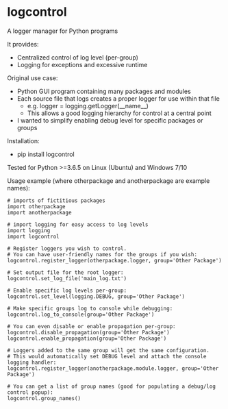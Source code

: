 # logcontrol
A logger manager for Python programs

It provides:  
  * Centralized control of log level (per-group)  
  * Logging for exceptions and excessive runtime  
  
Original use case:  
  * Python GUI program containing many packages and modules  
  * Each source file that logs creates a proper logger for use within that file
    * e.g. logger = logging.getLogger(\_\_name__)
    * This allows a good logging hierarchy for control at a central point  
  * I wanted to simplify enabling debug level for specific packages or groups  
  
Installation:  
  * pip install logcontrol  
  
Tested for Python >=3.6.5 on Linux (Ubuntu) and Windows 7/10
  
  
Usage example (where otherpackage and anotherpackage are example names):
```
# imports of fictitious packages
import otherpackage
import anotherpackage

# import logging for easy access to log levels
import logging
import logcontrol

# Register loggers you wish to control.
# You can have user-friendly names for the groups if you wish:
logcontrol.register_logger(otherpackage.logger, group='Other Package')

# Set output file for the root logger:
logcontrol.set_log_file('main_log.txt')

# Enable specific log levels per-group:
logcontrol.set_level(logging.DEBUG, group='Other Package')

# Make specific groups log to console while debugging:
logcontrol.log_to_console(group='Other Package')

# You can even disable or enable propagation per-group:
logcontrol.disable_propagation(group='Other Package')
logcontrol.enable_propagation(group='Other Package')

# Loggers added to the same group will get the same configuration.
# This would automatically set DEBUG level and attach the console logging handler:
logcontrol.register_logger(anotherpackage.module.logger, group='Other Package')

# You can get a list of group names (good for populating a debug/log control popup):
logcontrol.group_names()
```